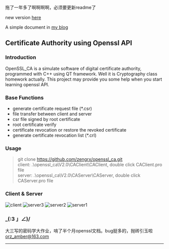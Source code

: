 拖了一年多了啊啊啊啊，必须要更新readme了

new version [here](http://git.oschina.net/rx_z/openssl_ca)

A simple document in [my blog](https://zengrx.github.io/2017/12/16/digital-certificate-authority-system-in-C-language/)

## Certificate Authority using Openssl API

### Introduction

OpenSSL_CA is a simulate software of digital certificate authority, programmed with C++ using QT framework. Well it is Cryptography class homework actually. This project may provide you some help when you start learning openssl API.

### Base Functions

 - generate certificate request file (*.csr)
 - file transfer between client and server
 - csr file signed by root certificate
 - root certificate verify
 - certificate revocation or restore the revoked certificate
 - generate certificate revocation list (*.crl)

### Usage
>   git clone https://github.com/zengrx/openssl_ca.git    
    client: .\openssl_ca\V2.0\CAClient\CAClient, double click CAClient.pro file    
    server: .\openssl_ca\V2.0\CAServer\CAServer, double click CAServer.pro file   

### Client & Server
![client](https://github.com/zengrx/openssl_ca/blob/master/Doc/pictures/client.png)
![server3](https://github.com/zengrx/openssl_ca/blob/master/Doc/pictures/server3.png)
![server2](https://github.com/zengrx/openssl_ca/blob/master/Doc/pictures/server2.png)
![server1](https://github.com/zengrx/openssl_ca/blob/master/Doc/pictures/server1.png)

### _(:3 」∠)/
大三写的密码学大作业，啃了半个月openssl文档。bug挺多的，抛砖引玉啦
orz_amber@163.com

---------
